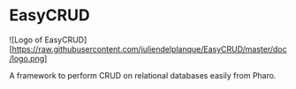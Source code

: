 # EasyCRUD

![Logo of EasyCRUD][https://raw.githubusercontent.com/juliendelplanque/EasyCRUD/master/doc/logo.png]

A framework to perform CRUD on relational databases easily from Pharo.
